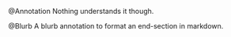 @Annotation
Nothing understands it though.

@Blurb
A blurb annotation to format an end-section in markdown.
